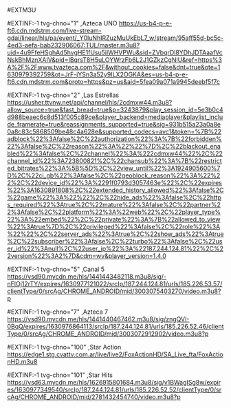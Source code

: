 #EXTM3U

#EXTINF:-1 tvg-chno="1" ,Azteca UNO
https://us-b4-p-e-ft6.cdn.mdstrm.com/live-stream-gdai/linear/hls/pa/event/_Y0luNhIRZuzMuUkEbL7_w/stream/95aff55d-bc5c-4ed3-aefa-bab232906067:TUL/master.m3u8?uid=4u9FfeHSghAd5hvgHE1fUsu5ilWHVPWu&sid=ZVbqrDl8YDhJDTAaafVcNskBhMznXAIV&pid=IBqrsT8H5uLOYWrzFb6L2J1GZkzCgNlU&ref=https%3A%2F%2Fwww.tvazteca.com%2F&without_cookies=false&dnt=true&ote=1630979392759&ot=JrF-jYSn3a52y9ILX2OGKA&es=us-b4-p-e-ft6.cdn.mdstrm.com&proto=https&pz=us&aid=5fea09a071a9945deebf5f7c

#EXTINF:-1 tvg-chno="2" ,Las Estrellas
https://usher.ttvnw.net/api/channel/hls/2cdmxw44.m3u8?allow_source=true&fast_bread=true&p=3243879&play_session_id=5e3b0c4d988beaec6c8d513f005c89ce&player_backend=mediaplayer&playlist_include_framerate=true&reassignments_supported=true&sig=931b515a23a0a8e0a8c83c5868509be48c4a628e&supported_codecs=avc1&token=%7B%22adblock%22%3Afalse%2C%22authorization%22%3A%7B%22forbidden%22%3Afalse%2C%22reason%22%3A%22%22%7D%2C%22blackout_enabled%22%3Afalse%2C%22channel%22%3A%222cdmxw44%22%2C%22channel_id%22%3A723800821%2C%22chansub%22%3A%7B%22restricted_bitrates%22%3A%5B%5D%2C%22view_until%22%3A1924905600%7D%2C%22ci_gb%22%3Afalse%2C%22geoblock_reason%22%3A%22%22%2C%22device_id%22%3A%2291f0793d3057463e%22%2C%22expires%22%3A1630891808%2C%22extended_history_allowed%22%3Afalse%2C%22game%22%3A%22%22%2C%22hide_ads%22%3Afalse%2C%22https_required%22%3Atrue%2C%22mature%22%3Afalse%2C%22partner%22%3Afalse%2C%22platform%22%3A%22web%22%2C%22player_type%22%3A%22embed%22%2C%22private%22%3A%7B%22allowed_to_view%22%3Atrue%7D%2C%22privileged%22%3Afalse%2C%22role%22%3A%22%22%2C%22server_ads%22%3Atrue%2C%22show_ads%22%3Atrue%2C%22subscriber%22%3Afalse%2C%22turbo%22%3Afalse%2C%22user_id%22%3Anull%2C%22user_ip%22%3A%22187.244.124.81%22%2C%22version%22%3A2%7D&cdm=wv&player_version=1.4.0

#EXTINF:-1 tvg-chno="5" ,Canal 5
https://vsd90.mycdn.me/hls/1441443482118.m3u8/sig/-nFlOj12rTY/expires/1630977121022/srcIp/187.244.124.81/urls/185.226.53.57/clientType/0/srcAg/CHROME_ANDROID/mid/3003075403270/video.m3u8?p

#EXTINF:-1 tvg-chno="7" ,Azteca 7
https://vsd90.mycdn.me/hls/1441440467462.m3u8/sig/zngQVI-0BqQ/expires/1630976864113/srcIp/187.244.124.81/urls/185.226.52.46/clientType/0/srcAg/CHROME_ANDROID/mid/3003072912902/video.m3u8?p

#EXTINF:-1 tvg-chno="100" ,Star Action
https://edge1.stg.cvattv.com.ar/live/live2/FoxActionHD/SA_Live_fta/FoxActionHD.m3u8

#EXTINF:-1 tvg-chno="101" ,Star Hits
https://vsd63.mycdn.me/hls/1626915801684.m3u8/sig/v1BWagISg8w/expires/1630977349540/srcIp/187.244.124.81/urls/185.226.52.52/clientType/0/srcAg/CHROME_ANDROID/mid/2781432454740/video.m3u8?p
